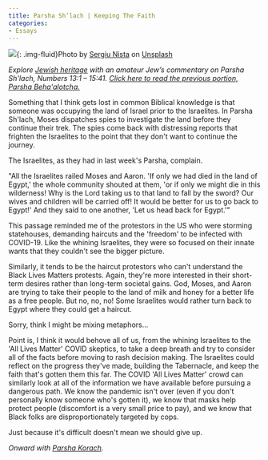 ```yaml
---
title: Parsha Sh’lach | Keeping The Faith
categories:
- Essays
---
```


![](https://withoutapath.com/wp-content/uploads/2020/06/sergiu-nista-ew3-7k3sl-g-unsplash-1024x683.jpg){: .img-fluid}Photo by [Sergiu Nista](https://unsplash.com/@sergiunista?utm_source=unsplash&utm_medium=referral&utm_content=creditCopyText) on [Unsplash](https://unsplash.com/@sergiunista?utm_source=unsplash&utm_medium=referral&utm_content=creditCopyText)

_Explore [Jewish heritage](https://withoutapath.com/jewish-heritage/) with an amateur Jew’s commentary on Parsha Sh'lach, Numbers 13:1 – 15:41. [Click here to read the previous portion, Parsha Beha'alotcha.](https://withoutapath.com/parsha-behaalotcha/)_

Something that I think gets lost in common Biblical knowledge is that someone was occupying the land of Israel prior to the Israelites. In Parsha Sh'lach, Moses dispatches spies to investigate the land before they continue their trek. The spies come back with distressing reports that frighten the Israelites to the point that they don't want to continue the journey.

The Israelites, as they had in last week's Parsha, complain.

<!-- more -->

"All the Israelites railed Moses and Aaron. 'If only we had died in the land of Egypt,' the whole community shouted at them, 'or if only we might die in this wilderness! Why is the Lord taking us to that land to fall by the sword? Our wives and children will be carried off! It would be better for us to go back to Egypt!' And they said to one another, 'Let us head back for Egypt.'"

This passage reminded me of the protestors in the US who were storming statehouses, demanding haircuts and the 'freedom' to be infected with COVID-19. Like the whining Israelites, they were so focused on their innate wants that they couldn't see the bigger picture.

Similarly, it tends to be the haircut protestors who can't understand the Black Lives Matters protests. Again, they're more interested in their short-term desires rather than long-term societal gains. God, Moses, and Aaron are trying to take their people to the land of milk and honey for a better life as a free people. But no, no, no! Some Israelites would rather turn back to Egypt where they could get a haircut.

Sorry, think I might be mixing metaphors... 

Point is, I think it would behove all of us, from the whining Israelites to the 'All Lives Matter' COVID skeptics, to take a deep breath and try to consider all of the facts before moving to rash decision making. The Israelites could reflect on the progress they've made, building the Tabernacle, and keep the faith that's gotten them this far. The COVID 'All Lives Matter' crowd can similarly look at all of the information we have available before pursuing a dangerous path. We know the pandemic isn't over (even if you don't personally know someone who's gotten it), we know that masks help protect people (discomfort is a very small price to pay), and we know that Black folks are disproportionately targeted by cops.

Just because it's difficult doesn't mean we should give up.

_Onward with [Parsha Korach](https://withoutapath.com/parsha-korach/)._

